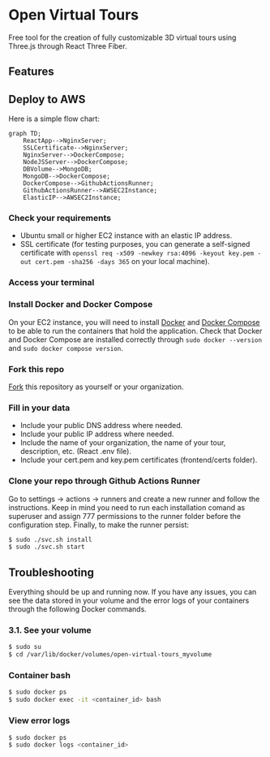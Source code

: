 # Open Virtual Tours
Free tool for the creation of fully customizable 3D virtual tours using Three.js through React Three Fiber.
## Features
## Deploy to AWS
Here is a simple flow chart:

```mermaid
graph TD;
    ReactApp-->NginxServer;
    SSLCertificate-->NginxServer;
    NginxServer-->DockerCompose;
    NodeJSServer-->DockerCompose;
    DBVolume-->MongoDB;
    MongoDB-->DockerCompose;
    DockerCompose-->GithubActionsRunner;
    GithubActionsRunner-->AWSEC2Instance;
    ElasticIP-->AWSEC2Instance;
```
### Check your requirements
- Ubuntu small or higher EC2 instance with an elastic IP address.
- SSL certificate (for testing purposes, you can generate a self-signed certificate with `openssl req -x509 -newkey rsa:4096 -keyout key.pem -out cert.pem -sha256 -days 365` on your local machine).
### Access your terminal
### Install Docker and Docker Compose
On your EC2 instance, you will need to install [Docker](https://docs.docker.com/engine/install/ubuntu/) and [Docker Compose](https://docs.docker.com/compose/install/linux/#install-using-the-repository) to be able to run the containers that hold the application. Check that Docker and Docker Compose are installed correctly through `sudo docker --version` and `sudo docker compose version`.
### Fork this repo
[Fork](https://docs.github.com/en/pull-requests/collaborating-with-pull-requests/working-with-forks/fork-a-repo) this repository as yourself or your organization.
### Fill in your data
 - Include your public DNS address where needed.
 - Include your public IP address where needed.
 - Include the name of your organization, the name of your tour, description, etc. (React .env file).
 - Include your cert.pem and key.pem certificates (frontend/certs folder).
### Clone your repo through Github Actions Runner
Go to settings -> actions -> runners and create a new runner and follow the instructions. Keep in mind you need to run each installation comand as superuser and assign 777 permissions to the runner folder before the configuration step. Finally, to make the runner persist:
```bash
$ sudo ./svc.sh install
$ sudo ./svc.sh start
```
## Troubleshooting
Everything should be up and running now. If you have any issues, you can see the data stored in your volume and the error logs of your containers through the following Docker commands.
### 3.1. See your volume
```bash
$ sudo su
$ cd /var/lib/docker/volumes/open-virtual-tours_myvolume
```
### Container bash
```bash
$ sudo docker ps
$ sudo docker exec -it <container_id> bash
```
### View error logs
```bash
$ sudo docker ps
$ sudo docker logs <container_id>
```
